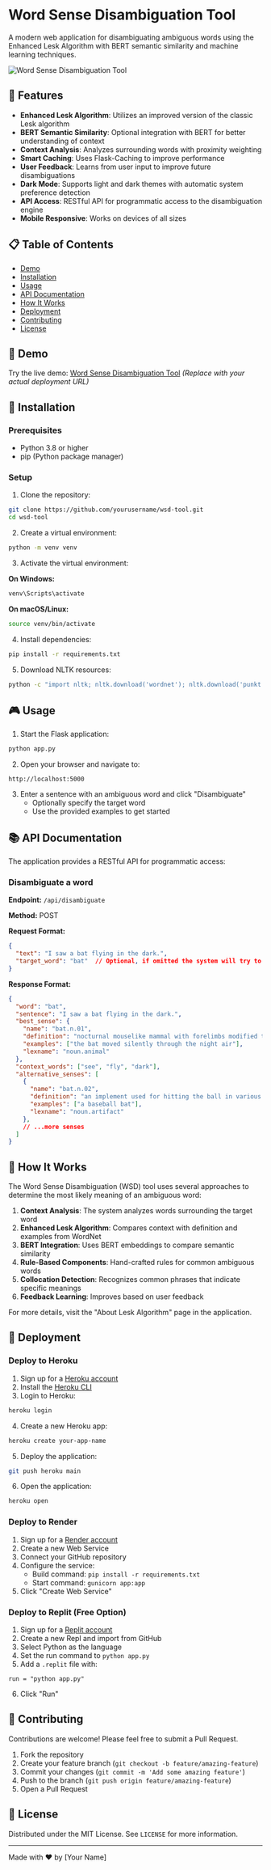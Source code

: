 # Word Sense Disambiguation Tool

A modern web application for disambiguating ambiguous words using the Enhanced Lesk Algorithm with BERT semantic similarity and machine learning techniques.

![Word Sense Disambiguation Tool](https://i.imgur.com/6CfZHHO.png)

## 🌟 Features

- **Enhanced Lesk Algorithm**: Utilizes an improved version of the classic Lesk algorithm
- **BERT Semantic Similarity**: Optional integration with BERT for better understanding of context
- **Context Analysis**: Analyzes surrounding words with proximity weighting
- **Smart Caching**: Uses Flask-Caching to improve performance
- **User Feedback**: Learns from user input to improve future disambiguations
- **Dark Mode**: Supports light and dark themes with automatic system preference detection
- **API Access**: RESTful API for programmatic access to the disambiguation engine
- **Mobile Responsive**: Works on devices of all sizes

## 📋 Table of Contents

- [Demo](#-demo)
- [Installation](#-installation)
- [Usage](#-usage)
- [API Documentation](#-api-documentation)
- [How It Works](#-how-it-works)
- [Deployment](#-deployment)
- [Contributing](#-contributing)
- [License](#-license)

## 🚀 Demo

Try the live demo: [Word Sense Disambiguation Tool](https://wsd-tool.herokuapp.com/) *(Replace with your actual deployment URL)*

## 🔧 Installation

### Prerequisites

- Python 3.8 or higher
- pip (Python package manager)

### Setup

1. Clone the repository:

```bash
git clone https://github.com/yourusername/wsd-tool.git
cd wsd-tool
```

2. Create a virtual environment:

```bash
python -m venv venv
```

3. Activate the virtual environment:

**On Windows:**
```bash
venv\Scripts\activate
```

**On macOS/Linux:**
```bash
source venv/bin/activate
```

4. Install dependencies:

```bash
pip install -r requirements.txt
```

5. Download NLTK resources:

```bash
python -c "import nltk; nltk.download('wordnet'); nltk.download('punkt'); nltk.download('averaged_perceptron_tagger'); nltk.download('stopwords')"
```

## 🎮 Usage

1. Start the Flask application:

```bash
python app.py
```

2. Open your browser and navigate to:

```
http://localhost:5000
```

3. Enter a sentence with an ambiguous word and click "Disambiguate"
   - Optionally specify the target word
   - Use the provided examples to get started

## 📚 API Documentation

The application provides a RESTful API for programmatic access:

### Disambiguate a word

**Endpoint:** `/api/disambiguate`

**Method:** POST

**Request Format:**
```json
{
  "text": "I saw a bat flying in the dark.",
  "target_word": "bat"  // Optional, if omitted the system will try to find an ambiguous word
}
```

**Response Format:**
```json
{
  "word": "bat",
  "sentence": "I saw a bat flying in the dark.",
  "best_sense": {
    "name": "bat.n.01",
    "definition": "nocturnal mouselike mammal with forelimbs modified to form membranous wings",
    "examples": ["the bat moved silently through the night air"],
    "lexname": "noun.animal"
  },
  "context_words": ["see", "fly", "dark"],
  "alternative_senses": [
    {
      "name": "bat.n.02",
      "definition": "an implement used for hitting the ball in various games",
      "examples": ["a baseball bat"],
      "lexname": "noun.artifact"
    },
    // ...more senses
  ]
}
```

## 🧠 How It Works

The Word Sense Disambiguation (WSD) tool uses several approaches to determine the most likely meaning of an ambiguous word:

1. **Context Analysis**: The system analyzes words surrounding the target word
2. **Enhanced Lesk Algorithm**: Compares context with definition and examples from WordNet
3. **BERT Integration**: Uses BERT embeddings to compare semantic similarity
4. **Rule-Based Components**: Hand-crafted rules for common ambiguous words
5. **Collocation Detection**: Recognizes common phrases that indicate specific meanings
6. **Feedback Learning**: Improves based on user feedback

For more details, visit the "About Lesk Algorithm" page in the application.

## 🚢 Deployment

### Deploy to Heroku

1. Sign up for a [Heroku account](https://signup.heroku.com/)
2. Install the [Heroku CLI](https://devcenter.heroku.com/articles/heroku-cli)
3. Login to Heroku:

```bash
heroku login
```

4. Create a new Heroku app:

```bash
heroku create your-app-name
```

5. Deploy the application:

```bash
git push heroku main
```

6. Open the application:

```bash
heroku open
```

### Deploy to Render

1. Sign up for a [Render account](https://render.com/)
2. Create a new Web Service
3. Connect your GitHub repository
4. Configure the service:
   - Build command: `pip install -r requirements.txt`
   - Start command: `gunicorn app:app`
5. Click "Create Web Service"

### Deploy to Replit (Free Option)

1. Sign up for a [Replit account](https://replit.com/)
2. Create a new Repl and import from GitHub
3. Select Python as the language
4. Set the run command to `python app.py`
5. Add a `.replit` file with:

```
run = "python app.py"
```

6. Click "Run"

## 👥 Contributing

Contributions are welcome! Please feel free to submit a Pull Request.

1. Fork the repository
2. Create your feature branch (`git checkout -b feature/amazing-feature`)
3. Commit your changes (`git commit -m 'Add some amazing feature'`)
4. Push to the branch (`git push origin feature/amazing-feature`)
5. Open a Pull Request

## 📄 License

Distributed under the MIT License. See `LICENSE` for more information.

---

Made with ❤️ by [Your Name]

